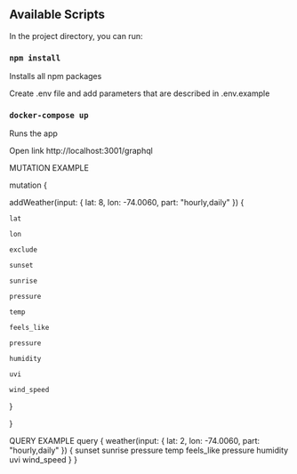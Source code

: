 ## Available Scripts

In the project directory, you can run:

### `npm install`

Installs all npm packages

Create .env file and add parameters that are described in .env.example

### `docker-compose up`

Runs the app

Open link http://localhost:3001/graphql

MUTATION EXAMPLE

mutation {

  addWeather(input: { lat: 8, lon: -74.0060, part: "hourly,daily" }) {
  
    lat
    
    lon
    
    exclude
    
    sunset
    
    sunrise
    
    pressure
    
    temp
    
    feels_like
    
    pressure
    
    humidity
    
    uvi
    
    wind_speed
    
  }
  
}

QUERY EXAMPLE
query {
  weather(input: { lat: 2, lon: -74.0060, part: "hourly,daily" }) {
    sunset
    sunrise
    pressure
    temp
    feels_like
    pressure
    humidity
    uvi
    wind_speed
  }
}
